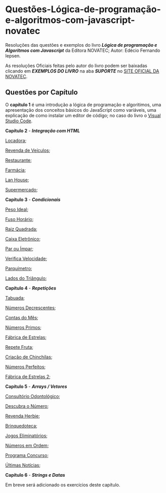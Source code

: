 # Questões-Lógica-de-programação-e-algoritmos-com-javascript-novatec

Resoluções das questões e exemplos do livro **_Lógica de programação e Algoritmos com Javascript_** da Editora NOVATEC; Autor: Edécio Fernando Iepsen.

As resoluções Oficiais feitas pelo autor do livro podem ser baixadas clicando em **_EXEMPLOS DO LIVRO_** na aba **_SUPORTE_** no [SITE OFICIAL DA NOVATEC](https://novatec.com.br/livros/logica-programacao-algoritmos-com-javascript/).

## Questões por Capítulo

O **capítulo 1** é uma introdução a lógica de programação e algoritimos, uma apresentação dos conceitos básicos do JavaScript como variáveis, uma explicação de como instalar um editor de código; no caso do livro o [Visual Studio Code](https://code.visualstudio.com/).

**Capítulo 2** - **_Integração com HTML_**

[Locadora](https://github.com/gabrielmxavier/questoes-Logica-de-programacao-e-algoritmos-com-javascript-novatec/tree/master/Locadora);

[Revenda de Veículos](https://github.com/gabrielmxavier/questoes-Logica-de-programacao-e-algoritmos-com-javascript-novatec/tree/master/RevendaDeVeiculos);

[Restaurante](https://github.com/gabrielmxavier/questoes-Logica-de-programacao-e-algoritmos-com-javascript-novatec/tree/master/Restaurante);

[Farmácia](https://github.com/gabrielmxavier/questoes-Logica-de-programacao-e-algoritmos-com-javascript-novatec/tree/master/Farmacia);

[Lan House](https://github.com/gabrielmxavier/questoes-Logica-de-programacao-e-algoritmos-com-javascript-novatec/tree/master/LanHouse);

[Supermercado](https://github.com/gabrielmxavier/questoes-Logica-de-programacao-e-algoritmos-com-javascript-novatec/tree/master/Supermercado);

**Capítulo 3** - **_Condicionais_**

[Peso Ideal](https://github.com/gabrielmxavier/questoes-Logica-de-programacao-e-algoritmos-com-javascript-novatec/tree/master/PesoIdeal);

[Fuso Horário](https://github.com/gabrielmxavier/questoes-Logica-de-programacao-e-algoritmos-com-javascript-novatec/tree/master/FusoHorario);

[Raiz Quadrada](https://github.com/gabrielmxavier/questoes-Logica-de-programacao-e-algoritmos-com-javascript-novatec/tree/master/RaizQuadrada);

[Caixa Eletrônico](https://github.com/gabrielmxavier/questoes-Logica-de-programacao-e-algoritmos-com-javascript-novatec/tree/master/CaixaEletronico);

[Par ou Ímpar](https://github.com/gabrielmxavier/questoes-Logica-de-programacao-e-algoritmos-com-javascript-novatec/tree/master/ParOuImpar);

[Verifica Velocidade](https://github.com/gabrielmxavier/questoes-Logica-de-programacao-e-algoritmos-com-javascript-novatec/tree/master/VerificaVelocidade);

[Parquímetro](https://github.com/gabrielmxavier/questoes-Logica-de-programacao-e-algoritmos-com-javascript-novatec/tree/master/Parquimetro);

[Lados do Triângulo](https://github.com/gabrielmxavier/questoes-Logica-de-programacao-e-algoritmos-com-javascript-novatec/tree/master/LadosDoTriangulo);

**Capítulo 4** - **_Repetições_**

[Tabuada](https://github.com/gabrielmxavier/questoes-Logica-de-programacao-e-algoritmos-com-javascript-novatec/tree/master/Tabuada);

[Números Decrescentes](https://github.com/gabrielmxavier/questoes-Logica-de-programacao-e-algoritmos-com-javascript-novatec/tree/master/NumerosDecrescentes);

[Contas do Mês](https://github.com/gabrielmxavier/questoes-Logica-de-programacao-e-algoritmos-com-javascript-novatec/tree/master/ContasDoMes);

[Números Primos](https://github.com/gabrielmxavier/questoes-Logica-de-programacao-e-algoritmos-com-javascript-novatec/tree/master/NumerosPrimos);

[Fábrica de Estrelas](https://github.com/gabrielmxavier/questoes-Logica-de-programacao-e-algoritmos-com-javascript-novatec/tree/master/FabricaDeEstrelas);

[Repete Fruta](https://github.com/gabrielmxavier/questoes-Logica-de-programacao-e-algoritmos-com-javascript-novatec/tree/master/RepeteFruta);

[Criação de Chinchilas](https://github.com/gabrielmxavier/questoes-Logica-de-programacao-e-algoritmos-com-javascript-novatec/tree/master/CriacaoDeChinchilas);

[Números Perfeitos](https://github.com/gabrielmxavier/questoes-Logica-de-programacao-e-algoritmos-com-javascript-novatec/tree/master/NumerosPerfeitos);

[Fábrica de Estrelas 2](https://github.com/gabrielmxavier/questoes-Logica-de-programacao-e-algoritmos-com-javascript-novatec/tree/master/FabricaDeEstrelas2);

**Capítulo 5** - **_Arrays / Vetores_**

[Consultório Odontológico](https://github.com/gabrielmxavier/questoes-Logica-de-programacao-e-algoritmos-com-javascript-novatec/tree/master/ConsultorioOdontologico);

[Descubra o Número](https://github.com/gabrielmxavier/questoes-Logica-de-programacao-e-algoritmos-com-javascript-novatec/tree/master/DescubraONumero);

[Revenda Herbie](https://github.com/gabrielmxavier/questoes-Logica-de-programacao-e-algoritmos-com-javascript-novatec/tree/master/RevendaHerbie);

[Brinquedoteca](https://github.com/gabrielmxavier/questoes-Logica-de-programacao-e-algoritmos-com-javascript-novatec/tree/master/ProgramaBrinquedoteca);

[Jogos Eliminatórios](https://github.com/gabrielmxavier/questoes-Logica-de-programacao-e-algoritmos-com-javascript-novatec/tree/master/JogosEliminatorios);

[Números em Ordem](https://github.com/gabrielmxavier/questoes-Logica-de-programacao-e-algoritmos-com-javascript-novatec/tree/master/NumerosEmOrdem);

[Programa Concurso](https://github.com/gabrielmxavier/questoes-Logica-de-programacao-e-algoritmos-com-javascript-novatec/tree/master/ProgramaConcurso);

[Últimas Notícias](https://github.com/gabrielmxavier/Logica-de-programacao-e-algoritmos-com-javascript-novatec/tree/master/UltimasNoticias);

**Capítulo 6** - **_Strings e Datas_**

Em breve será adicionado os exercícios deste capítulo.
